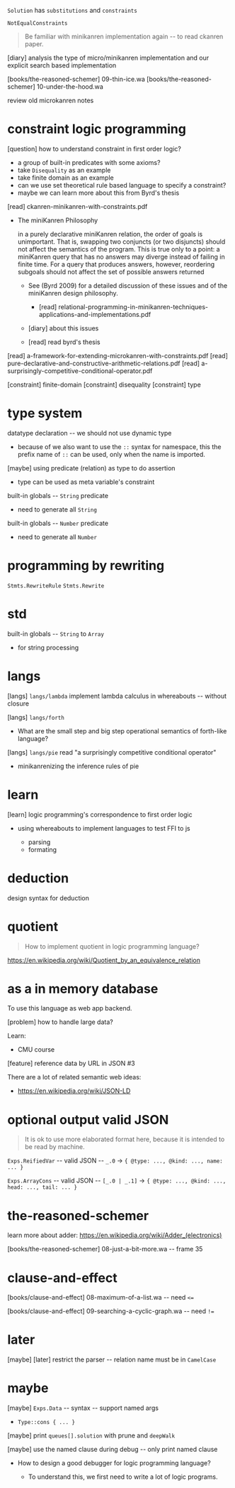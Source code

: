 `Solution` has `substitutions` and `constraints`

`NotEqualConstraints`

> Be familiar with minikanren implementation again -- to read ckanren paper.

[diary] analysis the type of micro/minikanren implementation and our explicit search based implementation

[books/the-reasoned-schemer] 09-thin-ice.wa
[books/the-reasoned-schemer] 10-under-the-hood.wa

review old microkanren notes

# constraint logic programming

[question] how to understand constraint in first order logic?

- a group of built-in predicates with some axioms?
- take `Disequality` as an example
- take finite domain as an example
- can we use set theoretical rule based language to specify a constraint?
- maybe we can learn more about this from Byrd's thesis

[read] ckanren-minikanren-with-constraints.pdf

- The miniKanren Philosophy

  in a purely declarative miniKanren relation, the order of goals is
  unimportant. That is, swapping two conjuncts (or two disjuncts)
  should not affect the semantics of the program. This is true only
  to a point: a miniKanren query that has no answers may diverge
  instead of failing in finite time. For a query that produces
  answers, however, reordering subgoals should not affect the set of
  possible answers returned

  - See (Byrd 2009) for a detailed discussion of these issues and of
    the miniKanren design philosophy.

    - [read] relational-programming-in-minikanren-techniques-applications-and-implementations.pdf

  - [diary] about this issues
  - [read] read byrd's thesis

[read] a-framework-for-extending-microkanren-with-constraints.pdf
[read] pure-declarative-and-constructive-arithmetic-relations.pdf
[read] a-surprisingly-competitive-conditional-operator.pdf

[constraint] finite-domain
[constraint] disequality
[constraint] type

# type system

datatype declaration -- we should not use dynamic type

- because of we also want to use the `::` syntax for namespace,
  this the prefix name of `::` can be used,
  only when the name is imported.

[maybe] using predicate (relation) as type to do assertion

- type can be used as meta variable's constraint

built-in globals -- `String` predicate

- need to generate all `String`

built-in globals -- `Number` predicate

- need to generate all `Number`

# programming by rewriting

`Stmts.RewriteRule`
`Stmts.Rewrite`

# std

built-in globals -- `String` to `Array`

- for string processing

# langs

[langs] `langs/lambda` implement lambda calculus in whereabouts -- without closure

[langs] `langs/forth`

- What are the small step and big step operational semantics of forth-like language?

[langs] `langs/pie` read "a surprisingly competitive conditional operator"

- minikanrenizing the inference rules of pie

# learn

[learn] logic programming's correspondence to first order logic

- using whereabouts to implement languages to test FFI to js

  - parsing
  - formating

# deduction

design syntax for deduction

# quotient

> How to implement quotient in logic programming language?

https://en.wikipedia.org/wiki/Quotient_by_an_equivalence_relation

# as a in memory database

To use this language as web app backend.

[problem] how to handle large data?

Learn:

- CMU course

[feature] reference data by URL in JSON #3

There are a lot of related semantic web ideas:

- https://en.wikipedia.org/wiki/JSON-LD

# optional output valid JSON

> It is ok to use more elaborated format here,
> because it is intended to be read by machine.

`Exps.ReifiedVar` -- valid JSON -- `_.0` -> `{ @type: ..., @kind: ..., name: ... }`

`Exps.ArrayCons` -- valid JSON -- `[_.0 | _.1]` -> `{ @type: ..., @kind: ..., head: ..., tail: ... }`

# the-reasoned-schemer

learn more about adder: https://en.wikipedia.org/wiki/Adder_(electronics)

[books/the-reasoned-schemer] 08-just-a-bit-more.wa -- frame 35

# clause-and-effect

[books/clause-and-effect] 08-maximum-of-a-list.wa -- need `<=`

[books/clause-and-effect] 09-searching-a-cyclic-graph.wa -- need `!=`

# later

[maybe] [later] restrict the parser -- relation name must be in `CamelCase`

# maybe

[maybe] `Exps.Data` -- syntax -- support named args

- `Type::cons { ... }`

[maybe] print `queues[].solution` with prune and `deepWalk`

[maybe] use the named clause during debug -- only print named clause

- How to design a good debugger for logic programming language?

  - To understand this, we first need to write a lot of logic programs.
